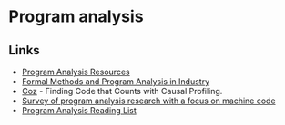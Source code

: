# Program analysis

## Links

* [Program Analysis Resources](https://gist.github.com/MattPD/00573ee14bf85ccac6bed3c0678ddbef)
* [Formal Methods and Program Analysis in Industry](https://gist.github.com/MattPD/71b63a3e1600c2b52e1db80fa2834e60)
* [Coz](https://github.com/plasma-umass/coz) - Finding Code that Counts with Causal Profiling.
* [Survey of program analysis research with a focus on machine code](https://github.com/REMath/literature_review)
* [Program Analysis Reading List](https://www.msreverseengineering.com/program-analysis-reading-list/)

